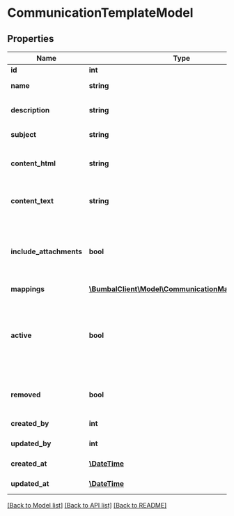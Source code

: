 # CommunicationTemplateModel

## Properties
Name | Type | Description | Notes
------------ | ------------- | ------------- | -------------
**id** | **int** | Identifier | [optional] 
**name** | **string** | Name of this Template | [optional] 
**description** | **string** | Description of this template | [optional] 
**subject** | **string** | Subject used in email | [optional] 
**content_html** | **string** | Mustache based HTML content template | [optional] 
**content_text** | **string** | Mustache based Text content template | [optional] 
**include_attachments** | **bool** | Include the files associated with this activity as attachment, mail only | [optional] [default to false]
**mappings** | [**\BumbalClient\Model\CommunicationMappingModel[]**](CommunicationMappingModel.md) |  | [optional] 
**active** | **bool** | if active&#x3D;0: Driver Unavailability has been removed and is no longer visible in any bumbal interface | [optional] 
**removed** | **bool** | Whether user is removed or not | [optional] 
**created_by** | **int** | created_by user id | [optional] 
**updated_by** | **int** | updated_by user id | [optional] 
**created_at** | [**\DateTime**](\DateTime.md) | created_at date time | [optional] 
**updated_at** | [**\DateTime**](\DateTime.md) | updated_at date time | [optional] 

[[Back to Model list]](../README.md#documentation-for-models) [[Back to API list]](../README.md#documentation-for-api-endpoints) [[Back to README]](../README.md)


